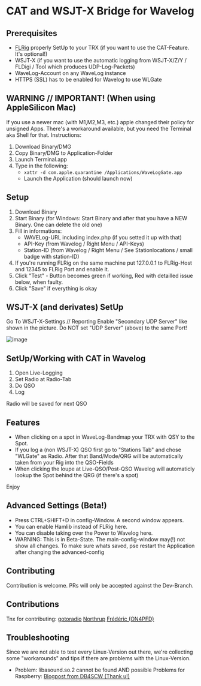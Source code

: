 # CAT and WSJT-X Bridge for Wavelog

## Prerequisites

* [FLRig](http://www.w1hkj.com/) properly SetUp to your TRX (if you want to use the CAT-Feature. It's optional!)
* WSJT-X (if you want to use the automatic logging from WSJT-X/Z/Y / FLDigi / Tool which produces UDP-Log-Packets)
* WaveLog-Account on any WaveLog instance
* HTTPS (SSL) has to be enabled for Wavelog to use WLGate

## WARNING // IMPORTANT! (When using AppleSilicon Mac)

If you use a newer mac (with M1,M2,M3, etc.) apple changed their policy for unsigned Apps.
There's a workaround available, but you need the Terminal aka Shell for that.
Instructions:

1. Download Binary/DMG
2. Copy Binary/DMG to Application-Folder
3. Launch Terminal.app
4. Type in the following:
   * `xattr -d com.apple.quarantine /Applications/WaveLogGate.app`
   * Launch the Application (should launch now)

## Setup

1. Download Binary
2. Start Binary (for Windows: Start Binary and after that you have a NEW Binary. One can delete the old one)
3. Fill in informations:
   * WAVELog-URL including index.php (if you setted it up with that)
   * API-Key (from Wavelog / Right Menu / API-Keys)
   * Station-ID (from Wavelog / Right Menu / See Stationlocations / small badge with station-ID)
4. If you're running FLRig on the same machine put 127.0.0.1 to FLRig-Host and 12345 to FLRig Port and enable it.
5. Click "Test" - Button becomes green if working, Red with detailled issue below, when faulty.
6. Click "Save" if everything is okay

## WSJT-X (and derivates) SetUp

Go To WSJT-X-Settings // Reporting
Enable "Secondary UDP Server" like shown in the picture. Do NOT set "UDP Server" (above) to the same Port!

![image](https://github.com/wavelog/waveloggate/assets/1410708/7238b193-c589-4ae3-97f8-eae506965dff)

## SetUp/Working with CAT in Wavelog

1. Open Live-Logging
2. Set Radio at Radio-Tab
3. Do QSO
4. Log

Radio will be saved for next QSO

## Features

* When clicking on a spot in WaveLog-Bandmap your TRX with QSY to the Spot.
* If you log a (non WSJT-X) QSO first go to "Stations Tab" and chose "WLGate" as Radio. After that Band/Mode/QRG will be automatically taken from your Rig into the QSO-Fields
* When clicking the loupe at Live-QSO/Post-QSO Wavelog will automaticly lookup the Spot behind the QRG (if there's a spot)

Enjoy

## Advanced Settings (Beta!)
* Press CTRL+SHIFT+D in config-Window. A second window appears.
* You can enable Hamlib instead of FLRig here.
* You can disable taking over the Power to Wavelog here.
* WARNING: This is in Beta-State. The main-config-window may(!) not show all changes. To make sure whats saved, pse restart the Application after changing the advanced-config

## Contributing

Contribution is welcome. PRs will only be accepted against the Dev-Branch.

## Contributions
Tnx for contributing:
[gotoradio](https://github.com/gotoradio) [Northrup](https://github.com/northrup) [Frédéric (ON4PFD)](https://github.com/fred-corp)

## Troubleshooting
Since we are not able to test every Linux-Version out there, we're collecting some "workarounds" and tips if there are problems with the Linux-Version.
* Problem: libasound.so.2 cannot be found AND possible Problems for Raspberry: [Blogpost from DB4SCW (Thank u!)](https://www.db4scw.de/getting-waveloggate-to-run-on-the-raspberry-pi/)
##
